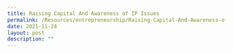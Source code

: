 ```yaml
---
title: Raising Capital And Awareness of IP Issues
permalink: /Resources/entrepreneurship/Raising-Capital-And-Awareness-of-IP-Issues
date: 2021-11-24
layout: post
description: ""
---
```


